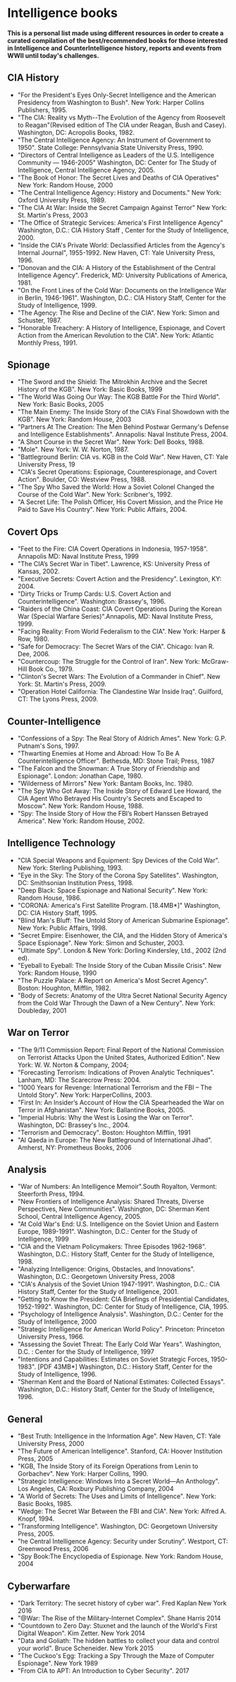 # Intelligence books
#### This is a personal list made using different resources in order to create a curated compilation of the best/recommended books for those interested in Intelligence and CounterIntelligence history, reports and events from WWII until today's challenges. 


## CIA History

* "For the President's Eyes Only-Secret Intelligence and the American Presidency from Washington to Bush". New York: Harper Collins Publishers, 1995.
* "The CIA: Reality vs Myth--The Evolution of the Agency from Roosevelt to Reagan"(Revised edition of The CIA under Reagan, Bush and Casey). Washington, DC: Acropolis Books, 1982.
* "The Central Intelligence Agency: An Instrument of Government to 1950". State College: Pennsylvania State University Press, 1990.
* "Directors of Central Intelligence as Leaders of the U.S. Intelligence Community — 1946-2005" Washington, DC: Center for The Study of Intelligence, Central Intelligence Agency, 2005.
* "The Book of Honor: The Secret Lives and Deaths of CIA Operatives" New York: Random House, 2000
* "The Central Intelligence Agency: History and Documents." New York: Oxford University Press, 1989.
* "The CIA At War: Inside the Secret Campaign Against Terror" New York: St. Martin's Press, 2003
* "The Office of Strategic Services: America's First Intelligence Agency" Washington, D.C.: CIA History Staff , Center for the Study of Intelligence, 2000.
* "Inside the CIA's Private World: Declassified Articles from the Agency's Internal Journal", 1955-1992. New Haven, CT: Yale University Press, 1996.
* "Donovan and the CIA: A History of the Establishment of the Central Intelligence Agency". Frederick, MD: University Publications of America, 1981.
* "On the Front Lines of the Cold War: Documents on the Intelligence War in Berlin, 1946-1961". Washington, D.C.: CIA History Staff, Center for the Study of Intelligence, 1999.
* "The Agency: The Rise and Decline of the CIA". New York: Simon and Schuster, 1987.
* "Honorable Treachery: A History of Intelligence, Espionage, and Covert Action from the American Revolution to the CIA". New York: Atlantic Monthly Press, 1991.

## Spionage
* "The Sword and the Shield: The Mitrokhin Archive and the Secret History of the KGB". New York: Basic Books, 1999
* "The World Was Going Our Way: The KGB Battle For the Third World". New York: Basic Books, 2005
* "The Main Enemy: The Inside Story of the CIA’s Final Showdown with the KGB". New York: Random House, 2003
* "Partners At The Creation: The Men Behind Postwar Germany's Defense and Intelligence Establishments". Annapolis: Naval Institute Press, 2004.
* "A Short Course in the Secret War". New York: Dell Books, 1988.
* "Mole". New York: W. W. Norton, 1987.
* "Battleground Berlin: CIA vs. KGB in the Cold War". New Haven, CT: Yale University Press, 19
* "CIA's Secret Operations: Espionage, Counterespionage, and Covert Action". Boulder, CO: Westview Press, 1988.
* "The Spy Who Saved the World: How a Soviet Colonel Changed the Course of the Cold War". New York: Scribner's, 1992.
* "A Secret Life: The Polish Officer, His Covert Mission, and the Price He Paid to Save His Country". New York: Public Affairs, 2004.

## Covert Ops
* "Feet to the Fire: CIA Covert Operations in Indonesia, 1957-1958". Annapolis MD: Naval Institute Press, 1999
* "The CIA’s Secret War in Tibet". Lawrence, KS: University Press of Kansas, 2002.
* "Executive Secrets: Covert Action and the Presidency". Lexington, KY: 2004.
* "Dirty Tricks or Trump Cards: U.S. Covert Action and Counterintelligence". Washington: Brassey's, 1996.
* "Raiders of the China Coast: CIA Covert Operations During the Korean War (Special Warfare Series)".Annapolis, MD: Naval Institute Press, 1999.
* "Facing Reality: From World Federalism to the CIA". New York: Harper & Row, 1980.
* "Safe for Democracy: The Secret Wars of the CIA". Chicago: Ivan R. Dee, 2006.
* "Countercoup: The Struggle for the Control of Iran". New York: McGraw-Hill Book Co., 1979.
* "Clinton's Secret Wars: The Evolution of a Commander in Chief". New York: St. Martin's Press, 2009.
* "Operation Hotel California: The Clandestine War Inside Iraq". Guilford, CT: The Lyons Press, 2009.

## Counter-Intelligence
* "Confessions of a Spy: The Real Story of Aldrich Ames". New York: G.P. Putnam's Sons, 1997.
* "Thwarting Enemies at Home and Abroad: How To Be A Counterintelligence Officer". Bethesda, MD: Stone Trail; Press, 1987
* "The Falcon and the Snowman: A True Story of Friendship and Espionage". London: Jonathan Cape, 1980.
* "Wilderness of Mirrors" New York: Bantam Books, Inc. 1980.
* "The Spy Who Got Away: The Inside Story of Edward Lee Howard, the CIA Agent Who Betrayed His Country's Secrets and Escaped to Moscow". New York: Random House, 1988.
* "Spy: The Inside Story of How the FBI’s Robert Hanssen Betrayed America". New York: Random House, 2002.

## Intelligence Technology
* "CIA Special Weapons and Equipment: Spy Devices of the Cold War". New York: Sterling Publishing, 1993.
* "Eye in the Sky: The Story of the Corona Spy Satellites". Washington, DC: Smithsonian Institution Press, 1998.
* "Deep Black: Space Espionage and National Security". New York: Random House, 1986.
* "CORONA: America's First Satellite Program. [18.4MB*]" Washington, DC: CIA History Staff, 1995.
* "Blind Man's Bluff: The Untold Story of American Submarine Espionage". New York: Public Affairs, 1998.
* "Secret Empire: Eisenhower, the CIA, and the Hidden Story of America's Space Espionage". New York: Simon and Schuster, 2003.
* "Ultimate Spy". London & New York: Dorling Kindersley, Ltd., 2002 (2nd ed).
* "Eyeball to Eyeball: The Inside Story of the Cuban Missile Crisis". New York: Random House, 1990
* "The Puzzle Palace: A Report on America's Most Secret Agency". Boston: Houghton, Mifflin, 1982.
* "Body of Secrets: Anatomy of the Ultra Secret National Security Agency from the Cold War Through the Dawn of a New Century". New York: Doubleday, 2001

## War on Terror
* "The 9/11 Commission Report: Final Report of the National Commission on Terrorist Attacks Upon the United States, Authorized Edition". New York: W. W. Norton & Company, 2004;
* "Forecasting Terrorism: Indications of Proven Analytic Techniques". Lanham, MD: The Scarecrow Press: 2004.
* "1000 Years for Revenge: International Terrorism and the FBI – The Untold Story". New York: HarperCollins, 2003.
* "First In: An Insider’s Account of How the CIA Spearheaded the War on Terror in Afghanistan". New York: Ballantine Books, 2005.
* "Imperial Hubris: Why the West is Losing the War on Terror". Washington, DC: Brassey's Inc., 2004.
* "Terrorism and Democracy". Boston: Houghton Mifflin, 1991
* "Al Qaeda in Europe: The New Battleground of International Jihad". Amherst, NY: Prometheus Books, 2006

## Analysis
* "War of Numbers: An Intelligence Memoir".South Royalton, Vermont: Steerforth Press, 1994.
* "New Frontiers of Intelligence Analysis: Shared Threats, Diverse Perspectives, New Communities". Washington, DC: Sherman Kent School, Central Intelligence Agency, 2005.
* "At Cold War's End: U.S. Intelligence on the Soviet Union and Eastern Europe, 1989-1991". Washington, D.C.: Center for the Study of Intelligence, 1999
* "CIA and the Vietnam Policymakers: Three Episodes 1962-1968". Washington, D.C.: History Staff, Center for the Study of Intelligence, 1998.
* "Analyzing Intelligence: Origins, Obstacles, and Innovations". Washington, D.C.: Georgetown University Press, 2008
* "CIA's Analysis of the Soviet Union 1947-1991". Washington, D.C.: CIA History Staff, Center for the Study of Intelligence, 2001.
* "Getting to Know the President: CIA Briefings of Presidential Candidates, 1952-1992". Washington, DC: Center for Study of Intelligence, CIA, 1995.
* "Psychology of Intelligence Analysis". Washington, D.C.: Center for the Study of Intelligence, 2000
* "Strategic Intelligence for American World Policy". Princeton: Princeton University Press, 1966.
* "Assessing the Soviet Threat: The Early Cold War Years". Washington, D.C. : Center for the Study of Intelligence, 1997
* "Intentions and Capabilities: Estimates on Soviet Strategic Forces, 1950-1983". [PDF 43MB*] Washington, D.C.: History Staff, Center for the Study of Intelligence, 1996.
* "Sherman Kent and the Board of National Estimates: Collected Essays". Washington, D.C.: History Staff, Center for the Study of Intelligence, 1996.

## General 
* "Best Truth: Intelligence in the Information Age". New Haven, CT: Yale University Press, 2000
* "The Future of American Intelligence". Stanford, CA: Hoover Institution Press, 2005
* "KGB, The Inside Story of its Foreign Operations from Lenin to Gorbachev". New York: Harper Collins, 1990.
* "Strategic Intelligence: Windows Into a Secret World—An Anthology". Los Angeles, CA: Roxbury Publishing Company, 2004
* "A World of Secrets: The Uses and Limits of Intelligence". New York: Basic Books, 1985.
* "Wedge: The Secret War Between the FBI and CIA". New York: Alfred A. Knopf, 1994.
* "Transforming Intelligence". Washington, DC: Georgetown University Press, 2005.
* "he Central Intelligence Agency: Security under Scrutiny". Westport, CT: Greenwood Press, 2006
* "Spy Book:The Encyclopedia of Espionage. New York: Random House, 2004

## Cyberwarfare
* "Dark Territory: The secret history of cyber war". Fred Kaplan New York 2016
* "@War: The Rise of the Military-Internet Complex". Shane Harris 2014
* "Countdown to Zero Day: Stuxnet and the launch of the World's First Digital Weapon". Kim Zetter. New York 2014
* "Data and Goliath: The hidden battles to collect your data and control your world". Bruce Scheneider. New York 2015
* "The Cuckoo's Egg: Tracking a Spy Through the Maze of Computer Espionage". New York 1989
* "From CIA to APT: An Introduction to Cyber Security". 2017
